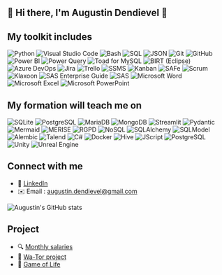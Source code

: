 ## 👋 Hi there, I'm Augustin Dendievel 👋

## My toolkit includes

![Python](https://img.shields.io/badge/Python-3776AB?style=for-the-badge&logo=python&logoColor=white)
![Visual Studio Code](https://img.shields.io/badge/Visual%20Studio%20Code-0078d7?style=for-the-badge&logo=visual-studio-code&logoColor=white)
![Bash](https://img.shields.io/badge/Bash-4EAA25?style=for-the-badge&logo=gnubash&logoColor=white)
![SQL](https://img.shields.io/badge/SQL-000000?style=for-the-badge&logo=sqlite&logoColor=white)
![JSON](https://img.shields.io/badge/JSON-000000?style=for-the-badge&logo=json&logoColor=white)
![Git](https://img.shields.io/badge/Git-F05032?style=for-the-badge&logo=git&logoColor=white)
![GitHub](https://img.shields.io/badge/GitHub-100000?style=for-the-badge&logo=github&logoColor=white)
![Power BI](https://img.shields.io/badge/Power%20BI-F2C811?style=for-the-badge&logo=powerbi&logoColor=black)
![Power Query](https://img.shields.io/badge/Power_Query-Data_Transformation-FFA500?style=for-the-badge&labelColor=CC8400)
![Toad for MySQL](https://img.shields.io/badge/Toad_for_MySQL-Database-0000FF?style=for-the-badge&labelColor=003399)
![BIRT (Eclipse)](https://img.shields.io/badge/BIRT_Eclipse_Reporting-Reporting-800080?style=for-the-badge&labelColor=660066)
![Azure DevOps](https://img.shields.io/badge/Azure_DevOps-0078D7?style=for-the-badge&logo=azuredevops&logoColor=white)
![Jira](https://img.shields.io/badge/Jira-0052CC?style=for-the-badge&logo=jira&logoColor=white)
![Trello](https://img.shields.io/badge/Trello-0052CC?style=for-the-badge&logo=trello&logoColor=white)
![SSMS](https://img.shields.io/badge/SSMS-SQL_Server_Studio-FFD700?style=for-the-badge&labelColor=CCAC00)
![Kanban](https://img.shields.io/badge/Kanban-Workflow-008000?style=for-the-badge&labelColor=005500)
![SAFe](https://img.shields.io/badge/SAFe-Scaled_Agile-FF4500?style=for-the-badge&labelColor=CC3700)
![Scrum](https://img.shields.io/badge/Scrum-Agile_Framework-FFA500?style=for-the-badge&labelColor=CC8400)
![Klaxoon](https://img.shields.io/badge/Klaxoon-Collaboration-0000FF?style=for-the-badge&labelColor=003399)
![SAS Enterprise Guide](https://img.shields.io/badge/SAS_Enterprise_Guide-Data_Tools-800080?style=for-the-badge&labelColor=660066)
![SAS](https://img.shields.io/badge/SAS-Language-FFD700?style=for-the-badge&labelColor=CCAC00)
![Microsoft Word](https://img.shields.io/badge/Word-2B579A?style=for-the-badge&logo=microsoftword&logoColor=white)
![Microsoft Excel](https://img.shields.io/badge/Excel-217346?style=for-the-badge&logo=microsoftexcel&logoColor=white)
![Microsoft PowerPoint](https://img.shields.io/badge/PowerPoint-B7472A?style=for-the-badge&logo=microsoftpowerpoint&logoColor=white)

## My formation will teach me on
![SQLite](https://img.shields.io/badge/SQLite-07405E?style=for-the-badge&logo=sqlite&logoColor=white)
![PostgreSQL](https://img.shields.io/badge/PostgreSQL-316192?style=for-the-badge&logo=postgresql&logoColor=white)
![MariaDB](https://img.shields.io/badge/MariaDB-003545?style=for-the-badge&logo=mariadb&logoColor=white)
![MongoDB](https://img.shields.io/badge/MongoDB-47A248?style=for-the-badge&logo=mongodb&logoColor=white)
![Streamlit](https://img.shields.io/badge/Streamlit-FF4B4B?style=for-the-badge&logo=streamlit&logoColor=white)
![Pydantic](https://img.shields.io/badge/Pydantic-0A1128?style=for-the-badge&logo=python&logoColor=white)
![Mermaid](https://img.shields.io/badge/Mermaid-Diagrams-008000?style=for-the-badge&labelColor=005500)
![MERISE](https://img.shields.io/badge/Merise-Modeling-FF4500?style=for-the-badge&labelColor=CC3700)
![RGPD](https://img.shields.io/badge/GDPR-Data_Protection-FFA500?style=for-the-badge&labelColor=CC8400)
![NoSQL](https://img.shields.io/badge/NoSQL-Database-0000FF?style=for-the-badge&labelColor=003399)
![SQLAlchemy](https://img.shields.io/badge/SQLAlchemy-ORM-800080?style=for-the-badge&labelColor=660066)
![SQLModel](https://img.shields.io/badge/SQLModel-ORM_Typed-FFD700?style=for-the-badge&labelColor=CCAC00)
![Alembic](https://img.shields.io/badge/Alembic-Migrations-008000?style=for-the-badge&labelColor=005500)
![Talend](https://img.shields.io/badge/Talend-1976D2?style=for-the-badge)
![C#](https://img.shields.io/badge/C%23-239120?style=for-the-badge&logo=c-sharp&logoColor=white)
![Docker](https://img.shields.io/badge/Docker-2496ED?style=for-the-badge&logo=docker&logoColor=white)
![Hive](https://img.shields.io/badge/Hive-FDEE21?style=for-the-badge&logo=apache-hive&logoColor=black)
![JScript](https://img.shields.io/badge/JScript-F7DF1E?style=for-the-badge&logo=javascript&logoColor=black)
![PostgreSQL](https://img.shields.io/badge/PostgreSQL-4169E1?style=for-the-badge&logo=postgresql&logoColor=white)
![Unity](https://img.shields.io/badge/Unity-000000?style=for-the-badge&logo=unity&logoColor=white)
![Unreal Engine](https://img.shields.io/badge/Unreal%20Engine-0E1128?style=for-the-badge&logo=unreal-engine&logoColor=white)

## Connect with me
- 💼 [LinkedIn](https://fr.linkedin.com/in/augustin-dendievel)
- ✉️ Email : augustin.dendievel@gmail.com

![Augustin's GitHub stats](https://github-readme-stats.vercel.app/api?username=aug-den&show_icons=true&theme=github_dark)

## Project
- 🔍 [Monthly salaries](https://github.com/Aug-Den/Formation_Brief_1)
- 🐳 [Wa-Tor project](https://github.com/Aug-Den/wa-tor-world)
- 🧬 [Game of Life](https://github.com/Aug-Den/game_of_life)

<!--
**Aug-Den/Aug-Den** is a ✨ _special_ ✨ repository because its `README.md` (this file) appears on your GitHub profile.

Here are some ideas to get you started:

- 🔭 I’m currently working on ...
- 🌱 I’m currently learning ...
- 👯 I’m looking to collaborate on ...
- 🤔 I’m looking for help with ...
- 💬 Ask me about ...
- 📫 How to reach me: ...
- 😄 Pronouns: ...
- ⚡ Fun fact: ...
-->
